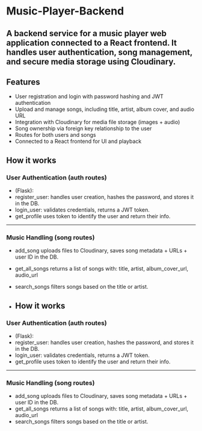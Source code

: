 # Music-Player-Backend
A backend service for a music player web application connected to a React frontend. It handles user authentication, song management, and secure media storage using Cloudinary.
---
## Features
- User registration and login with password hashing and JWT authentication
- Upload and manage songs, including title, artist, album cover, and audio URL
- Integration with Cloudinary for media file storage (images + audio)
- Song ownership via foreign key relationship to the user
- Routes for both users and songs
- Connected to a React frontend for UI and playback

## How it works
### User Authentication (auth routes)
- (Flask):
- register_user: handles user creation, hashes the password, and stores it in the DB.
- login_user: validates credentials, returns a JWT token.
- get_profile uses token to identify the user and return their info.

---
### Music Handling (song routes)
- add_song uploads files to Cloudinary, saves song metadata + URLs + user ID in the DB.
- get_all_songs returns a list of songs with:
  title, artist, album_cover_url, audio_url
- search_songs filters songs based on the title or artist.

- ## How it works
### User Authentication (auth routes)
- (Flask):
- register_user: handles user creation, hashes the password, and stores it in the DB.
- login_user: validates credentials, returns a JWT token.
- get_profile uses token to identify the user and return their info.

---
### Music Handling (song routes)
- add_song uploads files to Cloudinary, saves song metadata + URLs + user ID in the DB.
- get_all_songs returns a list of songs with:
  title, artist, album_cover_url, audio_url
- search_songs filters songs based on the title or artist.









